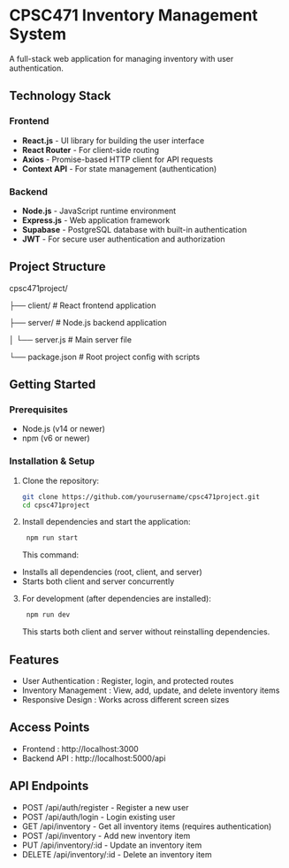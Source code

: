 # CPSC471 Inventory Management System

A full-stack web application for managing inventory with user authentication.

## Technology Stack

### Frontend
- **React.js** - UI library for building the user interface
- **React Router** - For client-side routing
- **Axios** - Promise-based HTTP client for API requests
- **Context API** - For state management (authentication)

### Backend
- **Node.js** - JavaScript runtime environment
- **Express.js** - Web application framework
- **Supabase** - PostgreSQL database with built-in authentication
- **JWT** - For secure user authentication and authorization

## Project Structure
cpsc471project/

├── client/ # React frontend application

├── server/ # Node.js backend application

│ └── server.js # Main server file

└── package.json # Root project config with scripts


## Getting Started

### Prerequisites
- Node.js (v14 or newer)
- npm (v6 or newer)

### Installation & Setup
1. Clone the repository:
   ```bash
   git clone https://github.com/yourusername/cpsc471project.git
   cd cpsc471project
   
2. Install dependencies and start the application:

   ```bash
    npm run start
    ```
    This command:
- Installs all dependencies (root, client, and server)
- Starts both client and server concurrently

3. For development (after dependencies are installed):

   ```bash
    npm run dev
    ```
    This starts both client and server without reinstalling dependencies.

## Features
- User Authentication : Register, login, and protected routes
- Inventory Management : View, add, update, and delete inventory items
- Responsive Design : Works across different screen sizes

## Access Points
- Frontend : http://localhost:3000
- Backend API : http://localhost:5000/api

## API Endpoints
- POST /api/auth/register - Register a new user
- POST /api/auth/login - Login existing user
- GET /api/inventory - Get all inventory items (requires authentication)
- POST /api/inventory - Add new inventory item
- PUT /api/inventory/:id - Update an inventory item
- DELETE /api/inventory/:id - Delete an inventory item